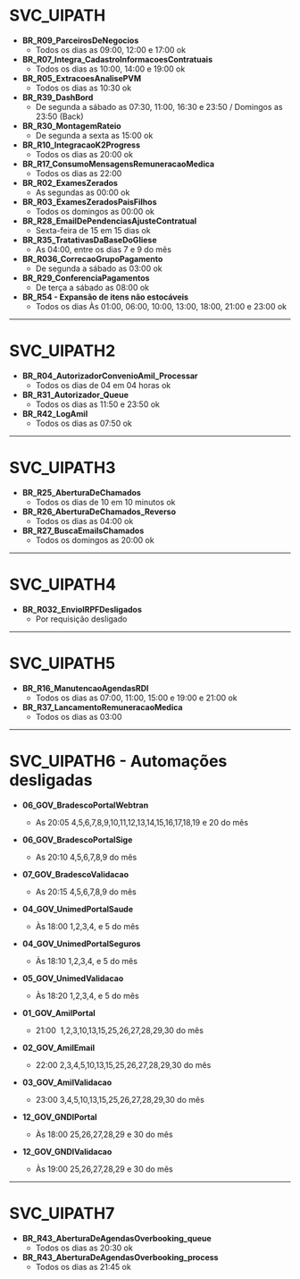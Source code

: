 # SVC_UIPATH

- **BR_R09_ParceirosDeNegocios**
	- Todos os dias as 09:00, 12:00 e 17:00 ok  
- **BR_R07_Integra_CadastroInformacoesContratuais**
	- Todos os dias as 10:00, 14:00 e 19:00 ok  
- **BR_R05_ExtracoesAnalisePVM**
	- Todos os dias as 10:30 ok  
- **BR_R39_DashBord**
	- De segunda a sábado as 07:30, 11:00, 16:30 e 23:50 / Domingos as 23:50 (Back)  
- **BR_R30_MontagemRateio**
	- De segunda a sexta as 15:00 ok  
- **BR_R10_IntegracaoK2Progress**
	- Todos os dias as 20:00 ok  
- **BR_R17_ConsumoMensagensRemuneracaoMedica**
	- Todos os dias as 22:00  
- **BR_R02_ExamesZerados**
	- As segundas as 00:00 ok  
- **BR_R03_ExamesZeradosPaisFilhos**
	- Todos os domingos as 00:00 ok  
- **BR_R28_EmailDePendenciasAjusteContratual**
	- Sexta-feira de 15 em 15 dias ok  
- **BR_R35_TratativasDaBaseDoGliese**
	- As 04:00, entre os dias 7 e 9 do mês  
- **BR_R036_CorrecaoGrupoPagamento**
	- De segunda a sábado as 03:00 ok  
- **BR_R29_ConferenciaPagamentos**
	- De terça a sábado as 08:00 ok  
- **BR_R54 - Expansão de itens não estocáveis**
	- Todos os dias Às 01:00, 06:00, 10:00, 13:00, 18:00, 21:00 e 23:00 ok

---
# SVC_UIPATH2
 
- **BR_R04_AutorizadorConvenioAmil_Processar**
	- Todos os dias de 04 em 04 horas ok  
- **BR_R31_Autorizador_Queue**
	- Todos os dias as 11:50 e 23:50 ok  
- **BR_R42_LogAmil**
	- Todos os dias as 07:50 ok

---
# SVC_UIPATH3

- **BR_R25_AberturaDeChamados**
	- Todos os dias de 10 em 10 minutos ok  
- **BR_R26_AberturaDeChamados_Reverso**
	- Todos os dias as 04:00 ok   
- **BR_R27_BuscaEmailsChamados**
	- Todos os domingos as 20:00 ok

---
# SVC_UIPATH4

- **BR_R032_EnvioIRPFDesligados**
	- Por requisição desligado

---
# SVC_UIPATH5
 
- **BR_R16_ManutencaoAgendasRDI**
	- Todos os dias as 07:00, 11:00, 15:00 e 19:00 e 21:00 ok  
- **BR_R37_LancamentoRemuneracaoMedica**
	- Todos os dias as 03:00

---
# SVC_UIPATH6 - Automações desligadas  
  
- **06_GOV_BradescoPortalWebtran**
	- As 20:05 4,5,6,7,8,9,10,11,12,13,14,15,16,17,18,19 e 20 do mês  
- **06_GOV_BradescoPortalSige**
	- As 20:10 4,5,6,7,8,9 do mês   
- **07_GOV_BradescoValidacao**
	- As 20:15 4,5,6,7,8,9 do mês

- **04_GOV_UnimedPortalSaude**
	- Às 18:00 1,2,3,4, e 5 do mês    
- **04_GOV_UnimedPortalSeguros**
	- Às 18:10 1,2,3,4, e 5 do mês  
- **05_GOV_UnimedValidacao**
	- Às 18:20 1,2,3,4, e 5 do mês

- **01_GOV_AmilPortal**
	- 21:00  1,2,3,10,13,15,25,26,27,28,29,30 do mês  
- **02_GOV_AmilEmail**
	- 22:00 2,3,4,5,10,13,15,25,26,27,28,29,30 do mês  
- **03_GOV_AmilValidacao**
	- 23:00 3,4,5,10,13,15,25,26,27,28,29,30 do mês

- **12_GOV_GNDIPortal**
	- Às 18:00 25,26,27,28,29 e 30 do mês  
- **12_GOV_GNDIValidacao**
	- Às 19:00 25,26,27,28,29 e 30 do mês

---
# SVC_UIPATH7  
  
- **BR_R43_AberturaDeAgendasOverbooking_queue**
	- Todos os dias as 20:30 ok  
- **BR_R43_AberturaDeAgendasOverbooking_process**
	- Todos os dias as 21:45 ok